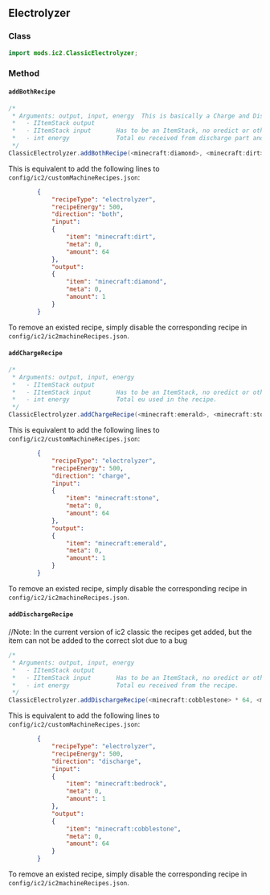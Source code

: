 ## Electrolyzer

### Class

```java
import mods.ic2.ClassicElectrolyzer;
```

### Method

#### `addBothRecipe`

```java
/*
 * Arguments: output, input, energy  This is basically a Charge and Discharge recipe combined.
 *   - IItemStack output
 *   - IItemStack input       Has to be an ItemStack, no oredict or other stuff.
 *   - int energy             Total eu received from discharge part and total energy used for charge part of the recipe.
 */
ClassicElectrolyzer.addBothRecipe(<minecraft:diamond>, <minecraft:dirt> * 64, 500);
```

This is equivalent to add the following lines to `config/ic2/customMachineRecipes.json`:

```json
        {
			"recipeType": "electrolyzer",
			"recipeEnergy": 500,
			"direction": "both",
			"input":
			{
				"item": "minecraft:dirt",
				"meta": 0,
				"amount": 64
			},
			"output":
			{
				"item": "minecraft:diamond",
				"meta": 0,
				"amount": 1
			}
		}
```

To remove an existed recipe, simply disable the corresponding recipe in `config/ic2/ic2machineRecipes.json`.

#### `addChargeRecipe`

```java
/*
 * Arguments: output, input, energy
 *   - IItemStack output
 *   - IItemStack input       Has to be an ItemStack, no oredict or other stuff.
 *   - int energy             Total eu used in the recipe.
 */
ClassicElectrolyzer.addChargeRecipe(<minecraft:emerald>, <minecraft:stone> * 64, 500);
```

This is equivalent to add the following lines to `config/ic2/customMachineRecipes.json`:

```json
        {
			"recipeType": "electrolyzer",
			"recipeEnergy": 500,
			"direction": "charge",
			"input":
			{
				"item": "minecraft:stone",
				"meta": 0,
				"amount": 64
			},
			"output":
			{
				"item": "minecraft:emerald",
				"meta": 0,
				"amount": 1
			}
		}
```

To remove an existed recipe, simply disable the corresponding recipe in `config/ic2/ic2machineRecipes.json`.

#### `addDischargeRecipe`
//Note: In the current version of ic2 classic the recipes get added, but the item can not be added to the correct slot due to a bug

```java
/*
 * Arguments: output, input, energy
 *   - IItemStack output
 *   - IItemStack input       Has to be an ItemStack, no oredict or other stuff.
 *   - int energy             Total eu received from the recipe.
 */
ClassicElectrolyzer.addDischargeRecipe(<minecraft:cobblestone> * 64, <minecraft:bedrock>, 500);
```

This is equivalent to add the following lines to `config/ic2/customMachineRecipes.json`:

```json
        {
			"recipeType": "electrolyzer",
			"recipeEnergy": 500,
			"direction": "discharge",
			"input":
			{
				"item": "minecraft:bedrock",
				"meta": 0,
				"amount": 1
			},
			"output":
			{
				"item": "minecraft:cobblestone",
				"meta": 0,
				"amount": 64
			}
		}
```

To remove an existed recipe, simply disable the corresponding recipe in `config/ic2/ic2machineRecipes.json`.
```